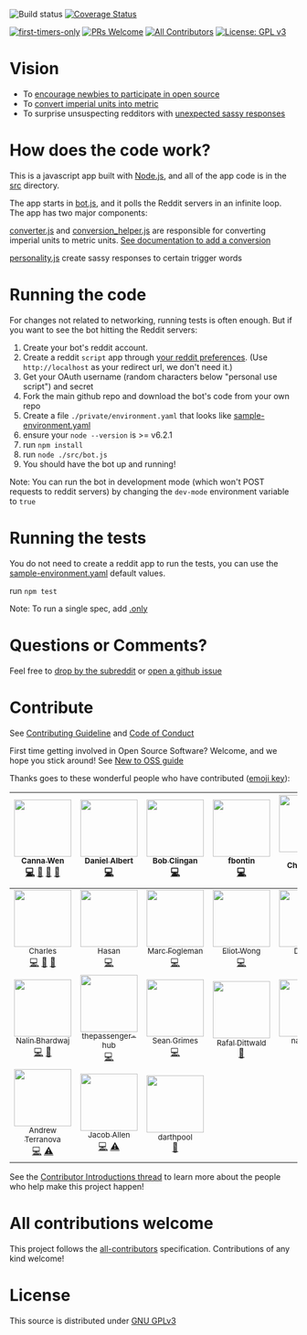 ![Build status](https://travis-ci.org/cannawen/metric_units_reddit_bot.svg?branch=master)
[![Coverage Status](https://coveralls.io/repos/github/cannawen/metric_units_reddit_bot/badge.svg?branch=master)](https://coveralls.io/github/cannawen/metric_units_reddit_bot?branch=master)

[![first-timers-only](http://img.shields.io/badge/first--timers--only-friendly-blue.svg)](http://www.firsttimersonly.com/)
[![PRs Welcome](https://img.shields.io/badge/PRs-welcome-brightgreen.svg?style=flat-square)](http://makeapullrequest.com)
[![All Contributors](https://img.shields.io/badge/all_contributors-24-orange.svg?style=flat-square)](#contributors)
[![License: GPL v3](https://img.shields.io/badge/License-GPL%20v3-blue.svg)](./LICENSE.txt)

# Vision
- To [encourage newbies to participate in open source](./docs/NEW-TO-OSS.md)
- To [convert imperial units into metric](./test/converter-test.js)
- To surprise unsuspecting redditors with [unexpected sassy responses](./test/personality-test.js)

# How does the code work?

This is a javascript app built with [Node.js](https://nodejs.org/en/), and all of the app code is in the [src](./src) directory.

The app starts in [bot.js](./src/bot.js), and it polls the Reddit servers in an infinite loop. The app has two major components:

[converter.js](./src/converter.js) and [conversion_helper.js](./src/conversion_helper.js) are responsible for converting imperial units to metric units. [See documentation to add a conversion](./docs/ADD_CONVERSION.md)

[personality.js](./src/personality.js) create sassy responses to certain trigger words


# Running the code

For changes not related to networking, running tests is often enough.
But if you want to see the bot hitting the Reddit servers:

1. Create your bot's reddit account.
2. Create a reddit `script` app through [your reddit preferences](https://www.reddit.com/prefs/apps). (Use `http://localhost` as your redirect url, we don't need it.)
3. Get your OAuth username (random characters below "personal use script") and secret
4. Fork the main github repo and download the bot's code from your own repo
5. Create a file `./private/environment.yaml` that looks like [sample-environment.yaml](./sample-environment.yaml)
6. ensure your `node --version` is >= v6.2.1
7. run `npm install`
8. run `node ./src/bot.js`
9. You should have the bot up and running!

Note: You can run the bot in development mode (which won't POST requests to reddit servers) by changing the `dev-mode` environment variable to `true`


# Running the tests

You do not need to create a reddit app to run the tests, you can use the [sample-environment.yaml](./sample-environment.yaml) default values.

run `npm test`

Note: To run a single spec, add [.only](https://jaketrent.com/post/run-single-mocha-test/)


# Questions or Comments?

Feel free to [drop by the subreddit](https://www.reddit.com/r/metric_units/) or [open a github issue](../../issues/new)


# Contribute

See [Contributing Guideline](./.github/CONTRIBUTING.md) and [Code of Conduct](./docs/CODE_OF_CONDUCT.md)

First time getting involved in Open Source Software? Welcome, and we hope you stick around!
See [New to OSS guide](./docs/NEW-TO-OSS.md)

Thanks goes to these wonderful people who have contributed ([emoji key](https://github.com/kentcdodds/all-contributors#emoji-key)):

<!-- ALL-CONTRIBUTORS-LIST:START - Do not remove or modify this section -->
| [<img src="https://avatars1.githubusercontent.com/u/1088336?v=4" width="100px;"/><br /><sub>Canna Wen</sub>](https://www.cannawen.com)<br />[💻](https://github.com/cannawen/metric_units_reddit_bot/commits?author=cannawen "Code") [💬](#question-cannawen "Answering Questions") [🤔](#ideas-cannawen "Ideas, Planning, & Feedback") [👀](#review-cannawen "Reviewed Pull Requests") | [<img src="https://avatars2.githubusercontent.com/u/7432848?v=4" width="100px;"/><br /><sub>Daniel Albert</sub>](https://esclear.de/)<br />[💻](https://github.com/cannawen/metric_units_reddit_bot/commits?author=esclear "Code") | [<img src="https://avatars0.githubusercontent.com/u/38579?v=4" width="100px;"/><br /><sub>Bob Clingan</sub>](http://www.bobclingan.com)<br />[💻](https://github.com/cannawen/metric_units_reddit_bot/commits?author=bclingan "Code") | [<img src="https://avatars3.githubusercontent.com/u/7226476?v=4" width="100px;"/><br /><sub>fbontin</sub>](http://fbontin.github.io)<br />[💻](https://github.com/cannawen/metric_units_reddit_bot/commits?author=fbontin "Code") | [<img src="https://avatars2.githubusercontent.com/u/16208882?v=4" width="100px;"/><br /><sub>Nitin Choudhary</sub>](http://www.nitinchoudhary.in)<br />[💻](https://github.com/cannawen/metric_units_reddit_bot/commits?author=nitinkgp23 "Code") | [<img src="https://avatars0.githubusercontent.com/u/7240098?v=4" width="100px;"/><br /><sub>Manuel Porto</sub>](https://github.com/manuporto)<br />[💻](https://github.com/cannawen/metric_units_reddit_bot/commits?author=manuporto "Code") | [<img src="https://avatars1.githubusercontent.com/u/6846913?v=4" width="100px;"/><br /><sub>Anna Do</sub>](https://twitter.com/annuhdo)<br />[💻](https://github.com/cannawen/metric_units_reddit_bot/commits?author=annuhdo "Code") |
| :---: | :---: | :---: | :---: | :---: | :---: | :---: |
| [<img src="https://avatars1.githubusercontent.com/u/3136972?v=4" width="100px;"/><br /><sub>Charles</sub>](http://charleslabas.com/)<br />[💻](https://github.com/cannawen/metric_units_reddit_bot/commits?author=chazzlabs "Code") [💬](#question-chazzlabs "Answering Questions") [🤔](#ideas-chazzlabs "Ideas, Planning, & Feedback") | [<img src="https://avatars2.githubusercontent.com/u/9531780?v=4" width="100px;"/><br /><sub>Hasan</sub>](https://github.com/JuanPotato)<br />[💻](https://github.com/cannawen/metric_units_reddit_bot/commits?author=JuanPotato "Code") | [<img src="https://avatars1.githubusercontent.com/u/20388195?v=4" width="100px;"/><br /><sub>Marc Fogleman</sub>](http://www.MFogleman.com)<br />[💻](https://github.com/cannawen/metric_units_reddit_bot/commits?author=MFogleman "Code") | [<img src="https://avatars2.githubusercontent.com/u/5065375?v=4" width="100px;"/><br /><sub>Eliot Wong</sub>](https://github.com/eliotw)<br />[💻](https://github.com/cannawen/metric_units_reddit_bot/commits?author=eliotw "Code") | [<img src="https://avatars0.githubusercontent.com/u/12798396?v=4" width="100px;"/><br /><sub>Doomki</sub>](https://github.com/Doomki)<br />[💻](https://github.com/cannawen/metric_units_reddit_bot/commits?author=Doomki "Code") | [<img src="https://avatars1.githubusercontent.com/u/381258?v=4" width="100px;"/><br /><sub>Wing Lian</sub>](https://twitter.com/winglian)<br />[💻](https://github.com/cannawen/metric_units_reddit_bot/commits?author=winglian "Code") | [<img src="https://avatars1.githubusercontent.com/u/19378450?v=4" width="100px;"/><br /><sub>NFerraro</sub>](https://github.com/nicoferraro96)<br />[💻](https://github.com/cannawen/metric_units_reddit_bot/commits?author=nicoferraro96 "Code") |
| [<img src="https://avatars3.githubusercontent.com/u/6984346?v=4" width="100px;"/><br /><sub>Nalin Bhardwaj</sub>](http://nibnalin.me)<br />[💻](https://github.com/cannawen/metric_units_reddit_bot/commits?author=nalinbhardwaj "Code") [💬](#question-nalinbhardwaj "Answering Questions") | [<img src="https://avatars3.githubusercontent.com/u/20612753?v=4" width="100px;"/><br /><sub>thepassenger-hub</sub>](https://github.com/thepassenger-hub)<br />[💻](https://github.com/cannawen/metric_units_reddit_bot/commits?author=thepassenger-hub "Code") | [<img src="https://avatars0.githubusercontent.com/u/132009?v=4" width="100px;"/><br /><sub>Sean Grimes</sub>](https://github.com/munumafia)<br />[💻](https://github.com/cannawen/metric_units_reddit_bot/commits?author=munumafia "Code") | [<img src="https://avatars2.githubusercontent.com/u/89664?v=4" width="100px;"/><br /><sub>Rafal Dittwald</sub>](http://rafal.dittwald.com)<br />[📖](https://github.com/cannawen/metric_units_reddit_bot/commits?author=rafd "Documentation") | [<img src="https://avatars1.githubusercontent.com/u/31323328?v=4" width="100px;"/><br /><sub>namantw</sub>](https://github.com/namantw)<br />[💻](https://github.com/cannawen/metric_units_reddit_bot/commits?author=namantw "Code") | [<img src="https://avatars0.githubusercontent.com/u/20829776?v=4" width="100px;"/><br /><sub>Dan C</sub>](https://github.com/Skuhoo)<br />[💻](https://github.com/cannawen/metric_units_reddit_bot/commits?author=Skuhoo "Code") | [<img src="https://avatars2.githubusercontent.com/u/22687814?v=4" width="100px;"/><br /><sub>cmd-kvn</sub>](https://github.com/cmd-kvn)<br />[💻](https://github.com/cannawen/metric_units_reddit_bot/commits?author=cmd-kvn "Code") [🐛](https://github.com/cannawen/metric_units_reddit_bot/issues?q=author%3Acmd-kvn "Bug reports") |
| [<img src="https://avatars1.githubusercontent.com/u/12698411?v=4" width="100px;"/><br /><sub>Andrew Terranova</sub>](https://github.com/aterranova-bv)<br />[💻](https://github.com/cannawen/metric_units_reddit_bot/commits?author=aterranova-bv "Code") [⚠️](https://github.com/cannawen/metric_units_reddit_bot/commits?author=aterranova-bv "Tests") | [<img src="https://avatars0.githubusercontent.com/u/22511710?v=4" width="100px;"/><br /><sub>Jacob Allen</sub>](https://github.com/jacobScottAllen)<br />[💻](https://github.com/cannawen/metric_units_reddit_bot/commits?author=jacobScottAllen "Code") [⚠️](https://github.com/cannawen/metric_units_reddit_bot/commits?author=jacobScottAllen "Tests") | [<img src="https://avatars1.githubusercontent.com/u/7796175?v=4" width="100px;"/><br /><sub>darthpool</sub>](https://github.com/mayankagarwal2402)<br />[📖](https://github.com/cannawen/metric_units_reddit_bot/commits?author=mayankagarwal2402 "Documentation") |
<!-- ALL-CONTRIBUTORS-LIST:END -->

See the [Contributor Introductions thread](https://www.reddit.com/r/metric_units/comments/750nuf/contributor_introductions/) to learn more about the people who help make this project happen!

# All contributions welcome

This project follows the [all-contributors](https://github.com/kentcdodds/all-contributors) specification. Contributions of any kind welcome!


# License

This source is distributed under [GNU GPLv3](./LICENSE.txt)
